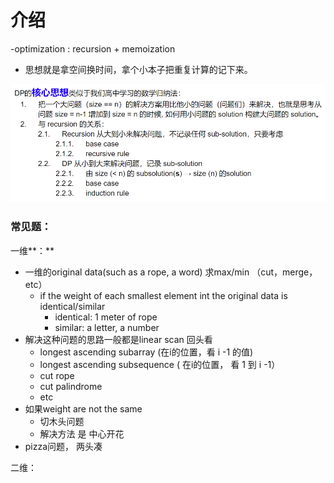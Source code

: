 # 介绍

-optimization : recursion + memoization 

* 思想就是拿空间换时间，拿个小本子把重复计算的记下来。

![](../.gitbook/assets/image%20%2837%29.png)

### 常见题：

一维**：**

* 一维的original data\(such as a rope, a word\)  求max/min （cut，merge，etc）
  * if the weight of each smallest element int the original data is identical/similar 
    * identical: 1 meter of rope 
    * similar: a letter, a number 
* 解决这种问题的思路一般都是linear scan 回头看
  * longest ascending subarray \(在i的位置，看 i -1 的值\)
  * longest ascending subsequence \( 在i的位置， 看 1 到 i -1）
  * cut rope
  * cut palindrome 
  * etc
* 如果weight are not the same
  * 切木头问题
  * 解决方法 是 中心开花
* pizza问题， 两头凑

二维：



